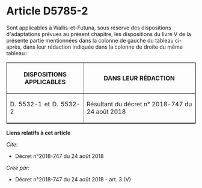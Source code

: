 # Article D5785-2

Sont applicables à Wallis-et-Futuna, sous réserve des dispositions d'adaptations prévues au présent chapitre, les
dispositions du livre V de la présente partie mentionnées dans la colonne de gauche du tableau ci-après, dans leur rédaction
indiquée dans la colonne de droite du même tableau :

<table border="1">
  <tbody>
    <tr>
      <th>

DISPOSITIONS APPLICABLES</th>
      <th>

DANS LEUR RÉDACTION</th>
    </tr>
    <tr>
      <td align="justify">

D. 5532-1 et D. 5532-2</td>
      <td align="justify">

Résultant du décret n° 2018-747 du 24 août 2018
</td>
    </tr>
  </tbody>
</table>

**Liens relatifs à cet article**

_Cite_:

  - Décret n°2018-747 du 24 août 2018

_Créé par_:

  - Décret n°2018-747 du 24 août 2018 - art. 3 (V)
